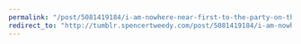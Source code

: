 ```yaml
---
permalink: "/post/5081419184/i-am-nowhere-near-first-to-the-party-on-this-one"
redirect_to: "http://tumblr.spencertweedy.com/post/5081419184/i-am-nowhere-near-first-to-the-party-on-this-one"
---
```

